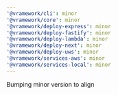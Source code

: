 ```yaml
---
'@vramework/cli': minor
'@vramework/core': minor
'@vramework/deploy-express': minor
'@vramework/deploy-fastify': minor
'@vramework/deploy-lambda': minor
'@vramework/deploy-next': minor
'@vramework/deploy-uws': minor
'@vramework/services-aws': minor
'@vramework/services-local': minor
---
```


Bumping minor version to align
